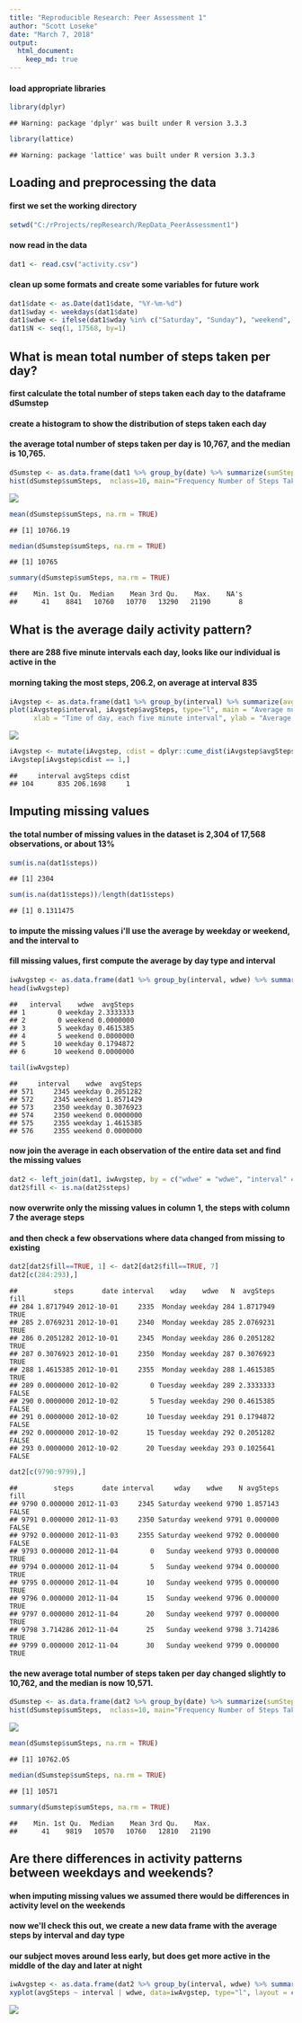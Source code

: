 ```yaml
---
title: "Reproducible Research: Peer Assessment 1"
author: "Scott Loseke"
date: "March 7, 2018"
output: 
  html_document:
    keep_md: true
---
```

#### load appropriate libraries

```r
library(dplyr)
```

```
## Warning: package 'dplyr' was built under R version 3.3.3
```

```r
library(lattice)
```

```
## Warning: package 'lattice' was built under R version 3.3.3
```
##   Loading and preprocessing the data
####  first we set the working directory

```r
setwd("C:/rProjects/repResearch/RepData_PeerAssessment1")
```

####  now read in the data

```r
dat1 <- read.csv("activity.csv")
```

#### clean up some formats and create some variables for future work 

```r
dat1$date <- as.Date(dat1$date, "%Y-%m-%d")
dat1$wday <- weekdays(dat1$date)
dat1$wdwe <- ifelse(dat1$wday %in% c("Saturday", "Sunday"), "weekend", "weekday")
dat1$N <- seq(1, 17568, by=1)
```

##  What is mean total number of steps taken per day?
#### first calculate the total number of steps taken each day to the dataframe dSumstep
#### create a histogram to show the distribution of steps taken each day
#### the average total number of steps taken per day is 10,767, and the median is 10,765.   

```r
dSumstep <- as.data.frame(dat1 %>% group_by(date) %>% summarize(sumSteps = sum(steps)))
hist(dSumstep$sumSteps,  nclass=10, main="Frequency Number of Steps Taken per Day", xlab = "Total steps taken each day")
```

![](PA1_template_files/figure-html/unnamed-chunk-5-1.png)<!-- -->

```r
mean(dSumstep$sumSteps, na.rm = TRUE)
```

```
## [1] 10766.19
```

```r
median(dSumstep$sumSteps, na.rm = TRUE)
```

```
## [1] 10765
```

```r
summary(dSumstep$sumSteps, na.rm = TRUE)
```

```
##    Min. 1st Qu.  Median    Mean 3rd Qu.    Max.    NA's 
##      41    8841   10760   10770   13290   21190       8
```

## What is the average daily activity pattern?
#### there are 288 five minute intervals each day, looks like our individual is active in the
#### morning taking the most steps, 206.2, on average at interval 835 

```r
iAvgstep <- as.data.frame(dat1 %>% group_by(interval) %>% summarize(avgSteps = mean(steps, na.rm = TRUE)))
plot(iAvgstep$interval, iAvgstep$avgSteps, type="l", main = "Average number of steps by time of day",
      xlab = "Time of day, each five minute interval", ylab = "Average steps taken in interval each day")
```

![](PA1_template_files/figure-html/unnamed-chunk-6-1.png)<!-- -->

```r
iAvgstep <- mutate(iAvgstep, cdist = dplyr::cume_dist(iAvgstep$avgSteps) )
iAvgstep[iAvgstep$cdist == 1,]
```

```
##     interval avgSteps cdist
## 104      835 206.1698     1
```

## Imputing missing values
#### the total number of missing values in the dataset is 2,304 of 17,568 observations, or about 13%

```r
sum(is.na(dat1$steps))
```

```
## [1] 2304
```

```r
sum(is.na(dat1$steps))/length(dat1$steps)
```

```
## [1] 0.1311475
```
#### to impute the missing values i'll use the average by weekday or weekend, and the interval to
#### fill missing values, first compute the average by day type and interval

```r
iwAvgstep <- as.data.frame(dat1 %>% group_by(interval, wdwe) %>% summarize(avgSteps = mean(steps, na.rm = TRUE)))
head(iwAvgstep)
```

```
##   interval    wdwe  avgSteps
## 1        0 weekday 2.3333333
## 2        0 weekend 0.0000000
## 3        5 weekday 0.4615385
## 4        5 weekend 0.0000000
## 5       10 weekday 0.1794872
## 6       10 weekend 0.0000000
```

```r
tail(iwAvgstep)
```

```
##     interval    wdwe  avgSteps
## 571     2345 weekday 0.2051282
## 572     2345 weekend 1.8571429
## 573     2350 weekday 0.3076923
## 574     2350 weekend 0.0000000
## 575     2355 weekday 1.4615385
## 576     2355 weekend 0.0000000
```
#### now join the average in each observation of the entire data set and find the missing values

```r
dat2 <- left_join(dat1, iwAvgstep, by = c("wdwe" = "wdwe", "interval" = "interval") )
dat2$fill <- is.na(dat2$steps)
```
#### now overwrite only the missing values in column 1, the steps with column 7 the average steps
#### and then check a few observations where data changed from missing to existing

```r
dat2[dat2$fill==TRUE, 1] <- dat2[dat2$fill==TRUE, 7]
dat2[c(284:293),]
```

```
##         steps       date interval    wday    wdwe   N  avgSteps  fill
## 284 1.8717949 2012-10-01     2335  Monday weekday 284 1.8717949  TRUE
## 285 2.0769231 2012-10-01     2340  Monday weekday 285 2.0769231  TRUE
## 286 0.2051282 2012-10-01     2345  Monday weekday 286 0.2051282  TRUE
## 287 0.3076923 2012-10-01     2350  Monday weekday 287 0.3076923  TRUE
## 288 1.4615385 2012-10-01     2355  Monday weekday 288 1.4615385  TRUE
## 289 0.0000000 2012-10-02        0 Tuesday weekday 289 2.3333333 FALSE
## 290 0.0000000 2012-10-02        5 Tuesday weekday 290 0.4615385 FALSE
## 291 0.0000000 2012-10-02       10 Tuesday weekday 291 0.1794872 FALSE
## 292 0.0000000 2012-10-02       15 Tuesday weekday 292 0.2051282 FALSE
## 293 0.0000000 2012-10-02       20 Tuesday weekday 293 0.1025641 FALSE
```

```r
dat2[c(9790:9799),]
```

```
##         steps       date interval     wday    wdwe    N avgSteps  fill
## 9790 0.000000 2012-11-03     2345 Saturday weekend 9790 1.857143 FALSE
## 9791 0.000000 2012-11-03     2350 Saturday weekend 9791 0.000000 FALSE
## 9792 0.000000 2012-11-03     2355 Saturday weekend 9792 0.000000 FALSE
## 9793 0.000000 2012-11-04        0   Sunday weekend 9793 0.000000  TRUE
## 9794 0.000000 2012-11-04        5   Sunday weekend 9794 0.000000  TRUE
## 9795 0.000000 2012-11-04       10   Sunday weekend 9795 0.000000  TRUE
## 9796 0.000000 2012-11-04       15   Sunday weekend 9796 0.000000  TRUE
## 9797 0.000000 2012-11-04       20   Sunday weekend 9797 0.000000  TRUE
## 9798 3.714286 2012-11-04       25   Sunday weekend 9798 3.714286  TRUE
## 9799 0.000000 2012-11-04       30   Sunday weekend 9799 0.000000  TRUE
```
#### the new average total number of steps taken per day changed slightly to  10,762, and the median is now 10,571.   

```r
dSumstep <- as.data.frame(dat2 %>% group_by(date) %>% summarize(sumSteps = sum(steps)))
hist(dSumstep$sumSteps,  nclass=10, main="Frequency Number of Steps Taken per Day", xlab = "Total steps taken each day")
```

![](PA1_template_files/figure-html/unnamed-chunk-11-1.png)<!-- -->

```r
mean(dSumstep$sumSteps, na.rm = TRUE)
```

```
## [1] 10762.05
```

```r
median(dSumstep$sumSteps, na.rm = TRUE)
```

```
## [1] 10571
```

```r
summary(dSumstep$sumSteps, na.rm = TRUE)
```

```
##    Min. 1st Qu.  Median    Mean 3rd Qu.    Max. 
##      41    9819   10570   10760   12810   21190
```

## Are there differences in activity patterns between weekdays and weekends?
#### when imputing missing values we assumed there would be differences in activity level on the weekends
#### now we'll check this out, we create a new data frame with the average steps by interval and day type
#### our subject moves around less early, but does get more active in the middle of the day and later at night

```r
iwAvgstep <- as.data.frame(dat2 %>% group_by(interval, wdwe) %>% summarize(avgSteps = mean(steps, na.rm = TRUE)))
xyplot(avgSteps ~ interval | wdwe, data=iwAvgstep, type="l", layout = c(1, 2), main="Yes, we see different activity level on Weekends")
```

![](PA1_template_files/figure-html/unnamed-chunk-12-1.png)<!-- -->
